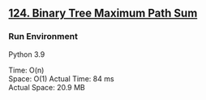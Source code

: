 ## [124. Binary Tree Maximum Path Sum](https://leetcode.com/problems/binary-tree-maximum-path-sum/)

### Run Environment
Python 3.9

Time: O(n)  
Space: O(1)
Actual Time: 84 ms  
Actual Space: 20.9 MB

